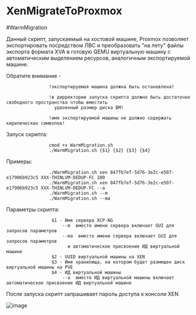 # XenMigrateToProxmox
#WarmMigration

Данный скрипт, запускаемый на хостовой машине, Proxmox 
позволяет экспортировать посредством ЛВС и преобразовать "на лету" 
файлы экспорта формата XVA в готовую QEMU виртуальную машину с автоматическим 
выделением ресурсов, аналогичным экспортируемой машине.

Обратите внимание - 

                    !экспортируемая машина должна быть остановлена!
                    
                    !в дирректории запуска скрипта должно быть достаточно свободного пространства чтобы вмеcтить 
                      удвоенный размер диска ВМ!

                    !имя экспортируемой машины не должно содержать кирилических символов!
                    

Запуск скрипта:

                    cmod +x WarmMigration.sh                    
                    ./WarmMigration.sh {$1} {$2} {$3} {$4}
                    
Примеры:



                    ./WarmMigration.sh xen 847fb7ef-5d76-3e2c-e507-e17906b923c5 XXX-THINLVM-DEDUP-FC 100
                    ./WarmMigration.sh xen 847fb7ef-5d76-3e2c-e507-e17906b923c5 XXX-THINLVM-DEDUP-FC --a
                    ./WarmMigration.sh --m
                    ./WarmMigration.sh --ma
                    

 Параметры скрипта:
 
                   
                     $1 - Имя сервера XCP-NG 
                         --m  вместо имени сервера включает GUI для запросов параметров
                         --ma  вместо имени сервера включает GUI для запросов параметров 
                           и автоматическое присвоение ИД виртуальной машине
                     $2 - UUID виртуальной машины на XEN
                     $3 - Имя хранилища, на котором будет размещен диск виртуальной машины на PVE
                     $4 - ИД виртуальной машины
                         --a  вместо ИД виртуальной машины включает автоматическое присвоение ИД виртуальной машине

После запуска скрипт запрашивает пароль доступа к консоли XEN

![image](https://github.com/AlexeyNesterenk0/XenToProxmox/assets/143705665/1d621751-f44a-4572-81a8-0e3088db2c10)


